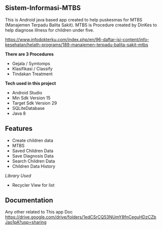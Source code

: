 ## Sistem-Informasi-MTBS
This is Android java based app created to help puskesmas for MTBS (Manajemen Terpadu Balita Sakit).
MTBS is Procedure created by DinKes to help diagnose illness for children under five. 

https://www.infodokterku.com/index.php/en/96-daftar-isi-content/info-kesehatan/helath-programs/189-manajemen-terpadu-balita-sakit-mtbs

**There are 3 Procedures**
- Gejala / Symtomps
- Klasifikasi / Classify
- Tindakan Treatment

**Tech used in this project** 
- Android Studio 
 - Min Sdk Version 15 
 - Target Sdk Version 29 
- SQLiteDatabase
- Java 8 


## Features ## 
- Create children data 
- MTBS
- Saved Children Data 
- Save Diagnosis Data
- Search Children Data
- Children Data History 


*Library Used*
- Recycler View for list

## Documentation ## 
Any other related to This app Doc
https://drive.google.com/drive/folders/1edCSrCQ53NUmY8fnCeguHDzCZbJao1pA?usp=sharing

